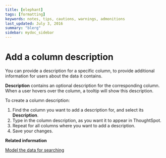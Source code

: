 ```yaml
---
title: [elephant]
tags: [formatting]
keywords: notes, tips, cautions, warnings, admonitions
last_updated: July 3, 2016
summary: "blerg"
sidebar: mydoc_sidebar
---
```

# Add a column description

You can provide a description for a specific column, to provide additional information for users about the data it contains.

**Description** contains an optional description for the corresponding column. When a user hovers over the column, a tooltip will show this description.

To create a column description:

1.   Find the column you want to add a description for, and select its **Description**. 
2.   Type in the column description, as you want it to appear in ThoughtSpot. 
3.   Repeat for all columns where you want to add a description. 
4.   Save your changes. 

**Related information**  


[Model the data for searching](semantic_modeling.html#)

